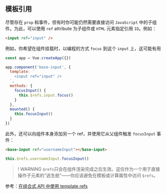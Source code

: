 ## 模板引用

尽管存在 `prop` 和事件，但有时你可能仍然需要直接访问 `JavaScript` 中的子组件。为此，可以使用 `ref` attribute 为子组件或 `HTML` 元素指定引用 `ID`。例如：

```html
<input ref="input" />
```

例如，你希望在组件挂载时，以编程的方式 `focus` 到这个 `input` 上，这可能有用

```js
const app = Vue.createApp({})

app.component('base-input', {
  template: `
    <input ref="input" />
  `,
  methods: {
    focusInput() {
      this.$refs.input.focus()
    }
  },
  mounted() {
    this.focusInput()
  }
})
```
此外，还可以向组件本身添加另一个 ref，并使用它从父组件触发 `focusInput` 事件：

```html
<base-input ref="usernameInput"></base-input>
```

```js
this.$refs.usernameInput.focusInput()
```
>! WARNING 
>` $refs `只会在组件渲染完成之后生效。这仅作为一个用于直接操作子元素的“逃生舱”——你应该避免在模板或计算属性中访问 `$refs`。

参考：[在组合式 API 中使用 template refs](https://v3.cn.vuejs.org/guide/composition-api-template-refs.html#%E6%A8%A1%E6%9D%BF%E5%BC%95%E7%94%A8)